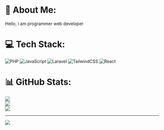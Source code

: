 # 💫 About Me:
Hello, i am programmer web developer


# 💻 Tech Stack:
![PHP](https://img.shields.io/badge/php-%23777BB4.svg?style=for-the-badge&logo=php&logoColor=white) ![JavaScript](https://img.shields.io/badge/javascript-%23323330.svg?style=for-the-badge&logo=javascript&logoColor=%23F7DF1E) ![Laravel](https://img.shields.io/badge/laravel-%23FF2D20.svg?style=for-the-badge&logo=laravel&logoColor=white) ![TailwindCSS](https://img.shields.io/badge/tailwindcss-%2338B2AC.svg?style=for-the-badge&logo=tailwind-css&logoColor=white) ![React](https://img.shields.io/badge/react-%2320232a.svg?style=for-the-badge&logo=react&logoColor=%2361DAFB)
# 📊 GitHub Stats:
![](https://github-readme-stats.vercel.app/api?username=Jana-Senpai&theme=dark&hide_border=false&include_all_commits=false&count_private=false)<br/>
![](https://github-readme-streak-stats.herokuapp.com/?user=Jana-Senpai&theme=dark&hide_border=false)<br/>
![](https://github-readme-stats.vercel.app/api/top-langs/?username=Jana-Senpai&theme=dark&hide_border=false&include_all_commits=false&count_private=false&layout=compact)

---
[![](https://visitcount.itsvg.in/api?id=Jana-Senpai&icon=0&color=0)](https://visitcount.itsvg.in)

<!-- Proudly created with GPRM ( https://gprm.itsvg.in ) -->
